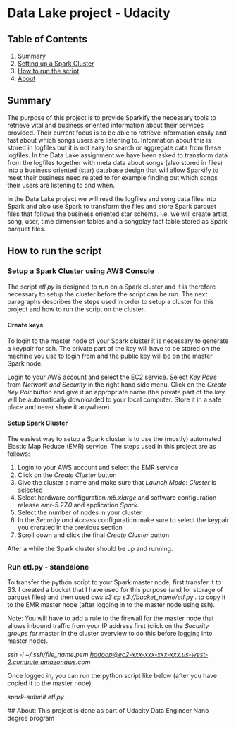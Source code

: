 # Data Lake project - Udacity

## Table of Contents

1. [Summary](#summary)
2. [Setting up a Spark Cluster](#spark)
3. [How to run the script](#run)
4. [About](#about)

## <a name="summary"></a>Summary
The purpose of this project is to provide Sparkify the necessary tools to retrieve vital and business oriented information about their services provided. Their current focus is to be able to retrieve information easily and fast about which songs users are listening to. Information about this is stored in logfiles but it is not easy to search or aggregate data from these logfiles. In the Data Lake assignment we have been asked to transform data from the logfiles together with meta data about songs (also stored in files) into a business oriented (star) database design that will allow Sparkify to meet their business need related to for example finding out which songs their users are listening to and when.

In the Data Lake project we will read the logfiles and song data files into Spark and also use Spark to transform the files and store Spark parquet files that follows the business oriented star schema. I.e. we will create artist, song, user, time dimension tables and a songplay fact table stored as Spark parquet files.

## <a name="run"></a>How to run the script

### Setup a Spark Cluster using AWS Console
The script _etl.py_ is designed to run on a Spark cluster and it is therefore necessary to setup the cluster before the script can be run. The next paragraphs describes the steps used in order to setup a cluster for this project and how to run the script on the cluster.

#### Create keys
To login to the master node of your Spark cluster it is necessary to generate a keypair for ssh. The private part of the key will have to be stored on the machine you use to login from and the public key will be on the master Spark node.

Login to your AWS account and select the EC2 service. Select *Key Pairs* from *Network and Security* in the right hand side menu. Click on the  *Create Key Pair* button and give it an appropriate name (the private part of the key will be automatically downloaded to your local computer. Store it in a safe place and never share it anywhere).

#### Setup Spark Cluster
The easiest way to setup a Spark cluster is to use the (mostly) automated Elastic Map Reduce (EMR) service. The steps used in this project are as follows:

1. Login to your AWS account and select the EMR service
2. Click on the *Create Cluster* button
3. Give the cluster a name and make sure that *Launch Mode*: *Cluster* is selected
4. Select hardware configuration *m5.xlarge* and software configuration release *emr-5.27.0* and application *Spark*.
5. Select the number of nodes in your cluster
5. In the *Security and Access* configuration make sure to select the keypair you crerated in the previous section
6. Scroll down and click the final *Create Cluster* button

After a while the Spark cluster should be up and running.

### Run etl.py - standalone
To transfer the python script to your Spark master node, first transfer it to S3. I created a bucket that I have used for this purpose (and for storage of parquet files) and then used _aws s3 cp s3://bucket_name/etl.py ._ to copy it to the EMR master node (after logging in to the master node using ssh).

Note: You will have to add a rule to the firewall for the master node that allows inbound traffic from your IP address first (click on the *Security groups for* master in the cluster overview to do this before logging into master node).


_ssh -i ~/.ssh/file_name.pem hadoop@ec2-xxx-xxx-xxx-xxx.us-west-2.compute.amazonaws.com_

Once logged in, you can run the python script like below (after you have copied it to the master node):

_spark-submit etl.py_

##<a name="about"></a> About:
This project is done as part of Udacity Data Engineer Nano degree program
